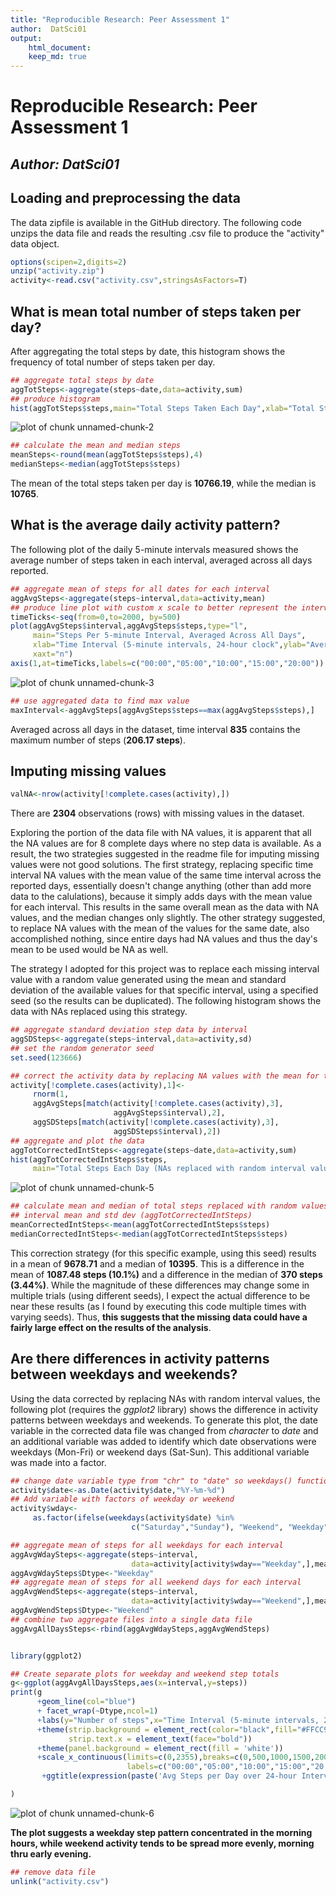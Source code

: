 ```yaml
---
title: "Reproducible Research: Peer Assessment 1"
author:  DatSci01
output: 
    html_document:
    keep_md: true
---
```

  
# Reproducible Research: Peer Assessment 1
## ***Author:  DatSci01***

## Loading and preprocessing the data

The data zipfile is available in the GitHub directory. The following code unzips the data file and reads the resulting .csv file to produce the "activity" data object.


```r
options(scipen=2,digits=2)
unzip("activity.zip")
activity<-read.csv("activity.csv",stringsAsFactors=T)
```

## What is mean total number of steps taken per day?

After aggregating the total steps by date, this histogram shows the frequency of total number of steps taken per day.


```r
## aggregate total steps by date
aggTotSteps<-aggregate(steps~date,data=activity,sum)
## produce histogram
hist(aggTotSteps$steps,main="Total Steps Taken Each Day",xlab="Total Steps")
```

![plot of chunk unnamed-chunk-2](figure/unnamed-chunk-2-1.png) 

```r
## calculate the mean and median steps
meanSteps<-round(mean(aggTotSteps$steps),4)
medianSteps<-median(aggTotSteps$steps)
```
The mean of the total steps taken per day is **10766.19**, while the median is **10765**.

## What is the average daily activity pattern?
The following plot of the daily 5-minute intervals measured shows the average number of steps taken in each interval, averaged across all days reported.


```r
## aggregate mean of steps for all dates for each interval
aggAvgSteps<-aggregate(steps~interval,data=activity,mean)
## produce line plot with custom x scale to better represent the intervals
timeTicks<-seq(from=0,to=2000, by=500)
plot(aggAvgSteps$interval,aggAvgSteps$steps,type="l",
     main="Steps Per 5-minute Interval, Averaged Across All Days",
     xlab="Time Interval (5-minute intervals, 24-hour clock",ylab="Average Steps",
     xaxt="n")
axis(1,at=timeTicks,labels=c("00:00","05:00","10:00","15:00","20:00"))
```

![plot of chunk unnamed-chunk-3](figure/unnamed-chunk-3-1.png) 

```r
## use aggregated data to find max value
maxInterval<-aggAvgSteps[aggAvgSteps$steps==max(aggAvgSteps$steps),]
```
Averaged across all days in the dataset, time interval **835** contains the maximum number of steps (**206.17 steps**).

## Imputing missing values

```r
valNA<-nrow(activity[!complete.cases(activity),])
```
There are **2304** observations (rows) with missing values in the dataset.

Exploring the portion of the data file with NA values, it is apparent that all the NA values are for 8 complete days where no step data is available. As a result, the two strategies suggested in the readme file for imputing missing values were not good solutions. The first strategy, replacing specific time interval NA values with the mean value of the same time interval across the reported days, essentially doesn't change anything (other than add more data to the calulations), because it simply adds days with the mean value for each interval. This results in the same overall mean as the data with NA values, and the median changes only slightly. The other strategy suggested, to replace NA values with the mean of the values for the same date, also accomplished nothing, since entire days had NA values and thus the day's mean to be used would be NA as well.  

The strategy I adopted for this project was to replace each missing interval value with a random value generated using the mean and standard deviation of the available values for that specific interval, using a specified seed (so the results can be duplicated). The following histogram shows the data with NAs replaced using this strategy.

```r
## aggregate standard deviation step data by interval
aggSDSteps<-aggregate(steps~interval,data=activity,sd)
## set the random generator seed
set.seed(123666)

## correct the activity data by replacing NA values with the mean for the interval
activity[!complete.cases(activity),1]<-
     rnorm(1,
     aggAvgSteps[match(activity[!complete.cases(activity),3],
                       aggAvgSteps$interval),2],
     aggSDSteps[match(activity[!complete.cases(activity),3],
                       aggSDSteps$interval),2])
## aggregate and plot the data     
aggTotCorrectedIntSteps<-aggregate(steps~date,data=activity,sum)
hist(aggTotCorrectedIntSteps$steps,
     main="Total Steps Each Day (NAs replaced with random interval value)",xlab="Total Steps")
```

![plot of chunk unnamed-chunk-5](figure/unnamed-chunk-5-1.png) 

```r
## calculate mean and median of total steps replaced with random values based on the
## interval mean and std dev (aggTotCorrectedIntSteps)
meanCorrectedIntSteps<-mean(aggTotCorrectedIntSteps$steps)
medianCorrectedIntSteps<-median(aggTotCorrectedIntSteps$steps)
```
This correction strategy (for this specific example, using this seed) results in a mean of **9678.71** and a median of **10395**. This is a difference in the mean of **1087.48 steps (10.1%)** and a difference in the median of **370 steps (3.44%)**. While the magnitude of these differences may change some in multiple trials (using different seeds), I expect the actual difference to be near these results (as I found by executing this code multiple times with varying seeds).  Thus, **this suggests that the missing data could have a fairly large effect on the results of the analysis**.


## Are there differences in activity patterns between weekdays and weekends?

Using the data corrected by replacing NAs with random interval values, the following plot (requires the *ggplot2* library) shows the difference in activity patterns between weekdays and weekends. To generate this plot, the date variable in the corrected data file was changed from *character* to *date* and an additional variable was added to identify which date observations were weekdays (Mon-Fri) or weekend days (Sat-Sun). This additional variable was made into a factor.

```r
## change date variable type from "chr" to "date" so weekdays() function can be used
activity$date<-as.Date(activity$date,"%Y-%m-%d")
## Add variable with factors of weekday or weekend
activity$wday<-
     as.factor(ifelse(weekdays(activity$date) %in% 
                           c("Saturday","Sunday"), "Weekend", "Weekday"))

## aggregate mean of steps for all weekdays for each interval
aggAvgWdaySteps<-aggregate(steps~interval,
                           data=activity[activity$wday=="Weekday",],mean)
aggAvgWdaySteps$Dtype<-"Weekday"
## aggregate mean of steps for all weekend days for each interval
aggAvgWendSteps<-aggregate(steps~interval,
                           data=activity[activity$wday=="Weekend",],mean)
aggAvgWendSteps$Dtype<-"Weekend"
## combine two aggregate files into a single data file
aggAvgAllDaysSteps<-rbind(aggAvgWdaySteps,aggAvgWendSteps)


library(ggplot2)

## Create separate plots for weekday and weekend step totals
g<-ggplot(aggAvgAllDaysSteps,aes(x=interval,y=steps))
print(g
      +geom_line(col="blue") 
      + facet_wrap(~Dtype,ncol=1)
      +labs(y="Number of steps",x="Time Interval (5-minute intervals, 24-hour clock)")
      +theme(strip.background = element_rect(color="black",fill="#FFCC99"),
             strip.text.x = element_text(face="bold"))
      +theme(panel.background = element_rect(fill = 'white'))
      +scale_x_continuous(limits=c(0,2355),breaks=c(0,500,1000,1500,2000),
                          labels=c("00:00","05:00","10:00","15:00","20:00"))
       +ggtitle(expression(paste('Avg Steps per Day over 24-hour Interval: Weekday vs Weekend')))

)
```

![plot of chunk unnamed-chunk-6](figure/unnamed-chunk-6-1.png) 

**The plot suggests a weekday step pattern concentrated in the morning hours, while weekend activity tends to be spread more evenly, morning thru early evening.**




```r
## remove data file
unlink("activity.csv")
```

